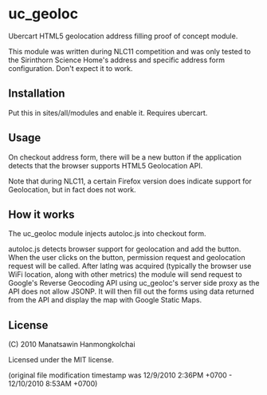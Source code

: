 # uc_geoloc
Ubercart HTML5 geolocation address filling proof of concept module.

This module was written during NLC11 competition and was only tested to the Sirinthorn Science Home's address and specific address form configuration. Don't expect it to work.

## Installation
Put this in sites/all/modules and enable it. Requires ubercart.

## Usage
On checkout address form, there will be a new button if the application detects that the browser supports HTML5 Geolocation API.

Note that during NLC11, a certain Firefox version does indicate support for Geolocation, but in fact does not work.

## How it works
The uc_geoloc module injects autoloc.js into checkout form.

autoloc.js detects browser support for geolocation and add the button.
When the user clicks on the button, permission request and geolocation request will be called.
After latlng was acquired (typically the browser use WiFi location, along with other metrics)
the module will send request to Google's Reverse Geocoding API using uc_geoloc's
server side proxy as the API does not allow JSONP. It will then fill out the forms
using data returned from the API and display the map with Google Static Maps.

## License
(C) 2010 Manatsawin Hanmongkolchai

Licensed under the MIT license.

(original file modification timestamp was 12/9/2010 2:36PM +0700 - 12/10/2010 8:53AM +0700)
